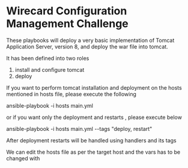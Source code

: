 # Wirecard Configuration Management Challenge
These playbooks will deploy a very basic implementation of Tomcat Application Server, version 8, and deploy the war file into tomcat.

It has been defined into two roles

1)	install and configure tomcat
2)  deploy

If you want to perform tomcat installation and deployment on the hosts mentioned in hosts file, please execute the following

ansible-playbook -i hosts main.yml 

or if you want only the deployment and restarts , please execute below

ansible-playbook -i hosts main.yml --tags "deploy, restart"

After deployment restarts will be handled using handlers and its tags

We can edit the hosts file as per the target host and the vars has to be changed with 


